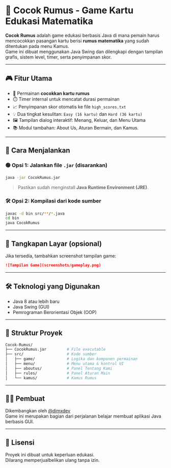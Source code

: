 # 🧠 Cocok Rumus - Game Kartu Edukasi Matematika

**Cocok Rumus** adalah game edukasi berbasis Java di mana pemain harus mencocokkan pasangan kartu berisi **rumus matematika** yang sudah ditentukan pada menu Kamus.  
Game ini dibuat menggunakan Java Swing dan dilengkapi dengan tampilan grafis, sistem level, timer, serta penyimpanan skor.

---

## 🎮 Fitur Utama

- 🎴 Permainan **cocokkan kartu rumus**
- ⏱️ Timer internal untuk mencatat durasi permainan
- 📈 Penyimpanan skor otomatis ke file `high_scores.txt`
- 💡 Dua tingkat kesulitan: `Easy (16 kartu)` dan `Hard (36 kartu)`
- 🖼️ Tampilan dialog interaktif: Menang, Keluar, dan Menu Utama
- 📚 Modul tambahan: About Us, Aturan Bermain, dan Kamus.

---

## 🚀 Cara Menjalankan

### 🟢 Opsi 1: Jalankan file `.jar` (disarankan)

```bash
java -jar CocokRumus.jar
```

> Pastikan sudah menginstall **Java Runtime Environment (JRE)**.

### 🛠️ Opsi 2: Kompilasi dari kode sumber

```bash
javac -d bin src/**/*.java
cd bin
java CocokRumus
```

---

## 🧩 Tangkapan Layar (opsional)

Jika tersedia, tambahkan screenshot tampilan game:

```markdown
![Tampilan Game](screenshots/gameplay.png)
```

---

## 🛠️ Teknologi yang Digunakan

- Java 8 atau lebih baru
- Java Swing (GUI)
- Pemrograman Berorientasi Objek (OOP)

---

## 📁 Struktur Proyek

```bash
Cocok-Rumus/
├── CocokRumus.jar         # File executable
├── src/                   # Kode sumber
│   ├── game/              # Logika dan komponen permainan
│   ├── menu/              # Menu utama & kontrol UI
│   ├── aboutus/           # Panel Tentang Kami
│   ├── rules/             # Panel Aturan Main
│   └── kamus/             # Kamus Rumus
```

---

## 👨‍💻 Pembuat

Dikembangkan oleh [@dimxdev](https://github.com/dimxdev)  
Game ini merupakan bagian dari perjalanan belajar membuat aplikasi Java berbasis GUI.

---

## 📜 Lisensi

Proyek ini dibuat untuk keperluan edukasi.  
Dilarang memperjualbelikan ulang tanpa izin.